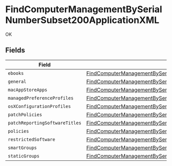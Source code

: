 # FindComputerManagementBySerialNumberSubset200ApplicationXML

OK


## Fields

| Field                                                                                                                                                                                                           | Type                                                                                                                                                                                                            | Required                                                                                                                                                                                                        | Description                                                                                                                                                                                                     |
| --------------------------------------------------------------------------------------------------------------------------------------------------------------------------------------------------------------- | --------------------------------------------------------------------------------------------------------------------------------------------------------------------------------------------------------------- | --------------------------------------------------------------------------------------------------------------------------------------------------------------------------------------------------------------- | --------------------------------------------------------------------------------------------------------------------------------------------------------------------------------------------------------------- |
| `ebooks`                                                                                                                                                                                                        | [FindComputerManagementBySerialNumberSubset200ApplicationXMLEbooks](../../models/operations/findcomputermanagementbyserialnumbersubset200applicationxmlebooks.md)[]                                             | :heavy_minus_sign:                                                                                                                                                                                              | N/A                                                                                                                                                                                                             |
| `general`                                                                                                                                                                                                       | [FindComputerManagementBySerialNumberSubset200ApplicationXMLGeneral](../../models/operations/findcomputermanagementbyserialnumbersubset200applicationxmlgeneral.md)                                             | :heavy_minus_sign:                                                                                                                                                                                              | N/A                                                                                                                                                                                                             |
| `macAppStoreApps`                                                                                                                                                                                               | [FindComputerManagementBySerialNumberSubset200ApplicationXMLMacAppStoreApps](../../models/operations/findcomputermanagementbyserialnumbersubset200applicationxmlmacappstoreapps.md)[]                           | :heavy_minus_sign:                                                                                                                                                                                              | N/A                                                                                                                                                                                                             |
| `managedPreferenceProfiles`                                                                                                                                                                                     | [FindComputerManagementBySerialNumberSubset200ApplicationXMLManagedPreferenceProfiles](../../models/operations/findcomputermanagementbyserialnumbersubset200applicationxmlmanagedpreferenceprofiles.md)[]       | :heavy_minus_sign:                                                                                                                                                                                              | N/A                                                                                                                                                                                                             |
| `osXConfigurationProfiles`                                                                                                                                                                                      | [FindComputerManagementBySerialNumberSubset200ApplicationXMLOsXConfigurationProfiles](../../models/operations/findcomputermanagementbyserialnumbersubset200applicationxmlosxconfigurationprofiles.md)[]         | :heavy_minus_sign:                                                                                                                                                                                              | N/A                                                                                                                                                                                                             |
| `patchPolicies`                                                                                                                                                                                                 | [FindComputerManagementBySerialNumberSubset200ApplicationXMLPatchPolicies](../../models/operations/findcomputermanagementbyserialnumbersubset200applicationxmlpatchpolicies.md)[]                               | :heavy_minus_sign:                                                                                                                                                                                              | N/A                                                                                                                                                                                                             |
| `patchReportingSoftwareTitles`                                                                                                                                                                                  | [FindComputerManagementBySerialNumberSubset200ApplicationXMLPatchReportingSoftwareTitles](../../models/operations/findcomputermanagementbyserialnumbersubset200applicationxmlpatchreportingsoftwaretitles.md)[] | :heavy_minus_sign:                                                                                                                                                                                              | N/A                                                                                                                                                                                                             |
| `policies`                                                                                                                                                                                                      | [FindComputerManagementBySerialNumberSubset200ApplicationXMLPolicies](../../models/operations/findcomputermanagementbyserialnumbersubset200applicationxmlpolicies.md)[]                                         | :heavy_minus_sign:                                                                                                                                                                                              | N/A                                                                                                                                                                                                             |
| `restrictedSoftware`                                                                                                                                                                                            | [FindComputerManagementBySerialNumberSubset200ApplicationXMLRestrictedSoftware](../../models/operations/findcomputermanagementbyserialnumbersubset200applicationxmlrestrictedsoftware.md)[]                     | :heavy_minus_sign:                                                                                                                                                                                              | N/A                                                                                                                                                                                                             |
| `smartGroups`                                                                                                                                                                                                   | [FindComputerManagementBySerialNumberSubset200ApplicationXMLSmartGroups](../../models/operations/findcomputermanagementbyserialnumbersubset200applicationxmlsmartgroups.md)[]                                   | :heavy_minus_sign:                                                                                                                                                                                              | N/A                                                                                                                                                                                                             |
| `staticGroups`                                                                                                                                                                                                  | [FindComputerManagementBySerialNumberSubset200ApplicationXMLStaticGroups](../../models/operations/findcomputermanagementbyserialnumbersubset200applicationxmlstaticgroups.md)[]                                 | :heavy_minus_sign:                                                                                                                                                                                              | N/A                                                                                                                                                                                                             |